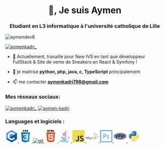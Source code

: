 <h1 align="center">👋, Je suis Aymen</h1>
<h3 align="center">Etudiant en L3 informatique à l'université catholique de Lille</h3>

<p align="left"> <img src="https://komarev.com/ghpvc/?username=aymendev8&label=Profile%20views&color=0e75b6&style=flat" alt="aymendev8" /> </p>

<p align="left"> <a href="https://twitter.com/aymenkadri_" target="blank"><img src="https://img.shields.io/twitter/follow/aymenkadri_?logo=twitter&style=for-the-badge" alt="aymenkadri_" /></a> </p>

- 🌱 Actuellement, travaille pour New IVS en tant que développeur FullStack & Site de vente de Sneakers en React & Symfony  !  

- 💬 je maitrise **python, php, java, c, TypeScript** principalement 

- 📫 me contacter **aymenkadri798@gmail.com** 

<h3 align="left">Mes réseaux sociaux:</h3>
<p align="left">
<a href="https://twitter.com/aymenkadri_" target="blank"><img align="center" src="https://raw.githubusercontent.com/rahuldkjain/github-profile-readme-generator/master/src/images/icons/Social/twitter.svg" alt="aymenkadri_" height="30" width="40" /></a>
<a href="https://www.linkedin.com/in/aymen-kadri-173083227/" target="blank"><img align="center" src="https://raw.githubusercontent.com/rahuldkjain/github-profile-readme-generator/master/src/images/icons/Social/linked-in-alt.svg" alt="aymen-kadri" height="30" width="40" /></a>
</p>

<h3 align="left">Languages et logiciels :</h3>
<p align="left"> <a href="https://www.cprogramming.com/" target="_blank" rel="noreferrer"> <img src="https://raw.githubusercontent.com/devicons/devicon/master/icons/c/c-original.svg" alt="c" width="40" height="40"/> </a> <a href="https://www.w3schools.com/css/" target="_blank" rel="noreferrer"> <img src="https://raw.githubusercontent.com/devicons/devicon/master/icons/css3/css3-original-wordmark.svg" alt="css3" width="40" height="40"/> </a> <a href="https://git-scm.com/" target="_blank" rel="noreferrer"> <img src="https://www.vectorlogo.zone/logos/git-scm/git-scm-icon.svg" alt="git" width="40" height="40"/> </a> <a href="https://www.w3.org/html/" target="_blank" rel="noreferrer"> <img src="https://raw.githubusercontent.com/devicons/devicon/master/icons/html5/html5-original-wordmark.svg" alt="html5" width="40" height="40"/> </a> <a href="https://www.java.com" target="_blank" rel="noreferrer"> <img src="https://raw.githubusercontent.com/devicons/devicon/master/icons/java/java-original.svg" alt="java" width="40" height="40"/> </a> <a href="https://developer.mozilla.org/en-US/docs/Web/JavaScript" target="_blank" rel="noreferrer"> <img src="https://raw.githubusercontent.com/devicons/devicon/master/icons/javascript/javascript-original.svg" alt="javascript" width="40" height="40"/> </a> <a href="https://www.mysql.com/" target="_blank" rel="noreferrer"> <img src="https://raw.githubusercontent.com/devicons/devicon/master/icons/mysql/mysql-original-wordmark.svg" alt="mysql" width="40" height="40"/> </a> <a href="https://www.photoshop.com/en" target="_blank" rel="noreferrer"> <img src="https://raw.githubusercontent.com/devicons/devicon/master/icons/photoshop/photoshop-line.svg" alt="photoshop" width="40" height="40"/> </a> <a href="https://www.php.net" target="_blank" rel="noreferrer"> <img src="https://raw.githubusercontent.com/devicons/devicon/master/icons/php/php-original.svg" alt="php" width="40" height="40"/> </a> <a href="https://www.python.org" target="_blank" rel="noreferrer"> <img src="https://raw.githubusercontent.com/devicons/devicon/master/icons/python/python-original.svg" alt="python" width="40" height="40"/> </a> </p>
